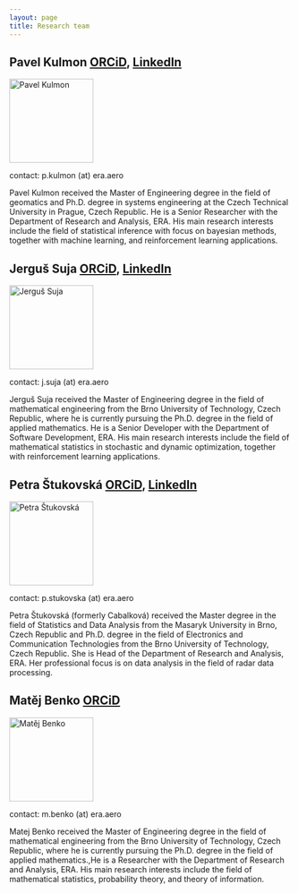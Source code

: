 ```yaml
---
layout: page
title: Research team
---
```


## Pavel Kulmon [ORCiD](https://orcid.org/0000-0003-3876-3460), [LinkedIn](https://www.linkedin.com/in/pavel-kulmon-b12087289/)

<img src="img/pkulmon.jpg" alt="Pavel Kulmon" width="150"/>

contact: p.kulmon (at) era.aero

Pavel Kulmon received the Master of Engineering degree in the field of geomatics and Ph.D. degree in systems engineering at the Czech Technical University in Prague, Czech Republic. He is a Senior Researcher with the Department of Research and Analysis, ERA. His main research interests include the field of statistical inference with focus on bayesian methods, together with machine learning, and reinforcement learning applications.

## Jerguš Suja [ORCiD](https://orcid.org/0009-0009-3421-3841), [LinkedIn](https://www.linkedin.com/in/jergu%C5%A1-suja-20136b148/)

<img src="img/jsuja.jfif" alt="Jerguš Suja" width="150"/>

contact: j.suja (at) era.aero

Jerguš Suja received the Master of Engineering degree in the field of mathematical engineering from the Brno University of Technology, Czech Republic, where he is currently pursuing the Ph.D. degree in the field of applied mathematics. He is a Senior Developer with the Department of Software Development, ERA. His main research interests include the field of mathematical statistics in stochastic and dynamic optimization, together with reinforcement learning applications.


## Petra Štukovská [ORCiD](https://orcid.org/0009-0004-0575-1492), [LinkedIn](https://www.linkedin.com/in/petra-%C5%A1tukovsk%C3%A1-16b82399/)

<img src="img/pstukovska.jfif" alt="Petra Štukovská" width="150"/>

contact: p.stukovska (at) era.aero

Petra Štukovská (formerly Cabalková) received the Master degree in the field of Statistics and Data Analysis from the Masaryk University in Brno, Czech Republic and Ph.D. degree in the field of Electronics and Communication Technologies from the Brno University of Technology, Czech Republic. She is Head of the Department of Research and Analysis, ERA. Her professional focus is on data analysis in the field of radar data processing.

## Matěj Benko [ORCiD](https://orcid.org/0009-0005-8311-6301)

<img src="img/mbenko.png" alt="Matěj Benko" width="150"/>

contact: m.benko (at) era.aero

Matej Benko received the Master of Engineering degree in the field of mathematical engineering from the Brno University of Technology, Czech Republic, where he is currently pursuing the Ph.D. degree in the field of applied mathematics.,He is a Researcher with the Department of Research and Analysis, ERA. His main research interests include the field of mathematical statistics, probability theory, and theory of information.
